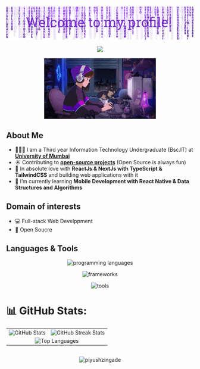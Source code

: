 <!--
<h1 align="center">
  <a href="https://git.io/typing-svg">
    <img src="https://readme-typing-svg.herokuapp.com/?lines=Hey,+There!+👋;This+is+Vatsal+🥲;Frontend+Developer+🥺;React+|+NextJs+|+TypeScript+|+Sass+🚀;Have+a+great+day+✨&width=800&color=2Ec4b6&center=true&size=30">
  <a>
</h1>

<h3 align="center">A passionate self taught Web Developer, who wants to explore every tech stack 🇮🇳</h3>


[![My Portfolio](https://user-images.githubusercontent.com/68834718/258624703-5836ddb2-7000-455f-9772-bf375457d711.png)](https://vatsalsinghkv.vercel.app/)
-->
<p align="center">
  <img src="./header.png"/>
</p>
<p align="center">
   <img src="https://readme-typing-svg.demolab.com?font=Roboto+Slab&color=%237E3ACE&size=35&center=true&vCenter=true&width=450&duration=1500&pause=1000&lines=Piyush+Zingade;" width="auto" height="35"/>
</p>
<p align="center">
  <img alt="Coding GIF" width="300" height="auto" src="coding.gif"/>
</p>
<h2>About Me</h2>
  
- 👩🏻‍💻 I am a Third year Information Technology Undergraduate (Bsc.IT) at **[University of Mumbai](https://mu.ac.in/)**
- ☀️ Contributing to **[open-source projects](https://github.com/pulls?q=author%3Apiyushzingade+is%3Apr+)** (Open Source is always fun)
- 🏃 In absolute love with **ReactJs & NextJs with TypeScript & TailwindCSS** and building web applications with it
- 📖 I’m currently learning **Mobile Development with React Native & Data Structures and Algorithms**
    
<h2>Domain of interests</h2>
    
- 💻 Full-stack Web Develppment
- 🦾 Open Soucre
  
<h2>Languages & Tools</h2>
<p align="center">
  <img src="https://skillicons.dev/icons?i=html,css,js,ts,nodejs,cpp,py,postgres,mysql,mongodb" alt="programming languages" />
</p>
<p align="center">
  <img src="https://skillicons.dev/icons?i=react,nextjs,expressjs,prisma,redux,jest,sass,bootstrap,tailwind,materialui" alt="frameworks" />
</p>
<p align="center">
  <img src="https://skillicons.dev/icons?i=vscode,figma,ai,ps" alt="tools" />
</p>  
    


<!-- Holopin Profile 
<h2> My Holopin Profile</h2>
<div align="center">
  
[![An image of @vatsalsinghkv's Holopin badges, which is a link to view their full Holopin profile](https://holopin.me/vatsalsinghkv)](https://holopin.io/@vatsalsinghkv)

</div>
-->
# 📊 GitHub Stats:

<div align="center">
  <table>
    <tr>
      <td>
        <img src="https://github-readme-stats.vercel.app/api?username=piyushzingade&theme=dark&hide_border=true&include_all_commits=false&count_private=false" alt="GitHub Stats" />
      </td>
      <td>
        <img src="https://github-readme-streak-stats.herokuapp.com/?user=piyushzingade&theme=dark&hide_border=true" alt="GitHub Streak Stats" />
      </td>
    </tr>
    <tr>
      <td colspan="2" align="center">
        <img src="https://github-readme-stats.vercel.app/api/top-langs/?username=piyushzingade&theme=dark&hide_border=true&include_all_commits=false&count_private=false&layout=compact" alt="Top Languages" />
      </td>
    </tr>
  </table>
</div>

<h2></h2>



<!-- <p align="center">
<img src="https://profile-counter.glitch.me/{vatsalsinghkv}/count.svg" alt="Vatsal :: Visitor's Count" />
</p> -->

<p align="center"> <img src="https://komarev.com/ghpvc/?username=piyushzingade&label=Profile%20views&color=0ea5e9&style=flat" alt="piyushzingade" /> </p>
